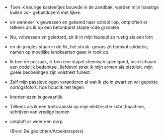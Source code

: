 - Toen ik keurige kasteeltjes
  bouwde in de zandbak,
  werden mijn haastige kuilen vol-
  gebulldozerd met lijken
- en wanneer ik gewassen en gekamd
  naar school liep, ontploften er
  telkens als ik op een betonbarst stapte
  rode granaten.
- Nu, volwassen en
  geletterd, zit ik in mijn fauteuil
  zo rustig als een lont
- en de jungles staan in de fik, het struik-
  gewas zit bomvol soldaten,
  namen op moeilijke landkaarten
  gaan in rook op.
- Ik ben de oorzaak, ik ben een stapel chemisch
  speelgoed, mijn lichaam
  een dodelijk bedenksel,
  liefdevol strek ik mijn armen als pistolen,
  mijn goeie bedoelingen zijn volstrekt funest.
- Zelf mijn
  passieve ogen veranderen al wat ik zie
  in zwart en wit gepokte
  oorlogsfoto’s, hoe houd ik het
  tegen
- krantenlezen is gevaarlijk.
- Telkens als ik een toets aansla
  op mijn elektrische schrijfmachine,
  schrijven van vredige bomen
- ontploft er weer een dorp.
  
  (Bron: De gedichten/Arbeiderspers)